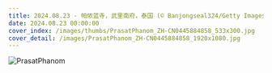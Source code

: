 ```yaml
---
title: 2024.08.23 - 帕侬蓝寺，武里南府，泰国 (© Banjongseal324/Getty Images)
date: 2024.08.23 00:00:00
cover_index: /images/thumbs/PrasatPhanom_ZH-CN0445884858_533x300.jpg
cover_detail: /images/PrasatPhanom_ZH-CN0445884858_1920x1080.jpg
---
```


![PrasatPhanom](/images/PrasatPhanom_ZH-CN0445884858_1920x1080.jpg)

